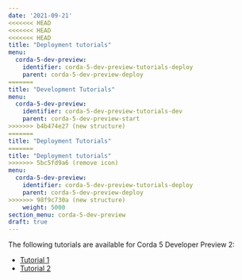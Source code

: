 ```yaml
---
date: '2021-09-21'
<<<<<<< HEAD
<<<<<<< HEAD
<<<<<<< HEAD
title: "Deployment tutorials"
menu:
  corda-5-dev-preview:
    identifier: corda-5-dev-preview-tutorials-deploy
    parent: corda-5-dev-preview-deploy
=======
title: "Development Tutorials"
menu:
  corda-5-dev-preview:
    identifier: corda-5-dev-preview-tutorials-dev
    parent: corda-5-dev-preview-start
>>>>>>> b4b474e27 (new structure)
=======
title: "Deployment Tutorials"
=======
title: "Deployment tutorials"
>>>>>>> 5bc5fd9a6 (remove icon)
menu:
  corda-5-dev-preview:
    identifier: corda-5-dev-preview-tutorials-deploy
    parent: corda-5-dev-preview-deploy
>>>>>>> 98f9c730a (new structure)
    weight: 5000
section_menu: corda-5-dev-preview
draft: true
---
```


The following tutorials are available for Corda 5 Developer Preview 2:
* [Tutorial 1](tutorial-one.html)
* [Tutorial 2](tutorial-two.html)
